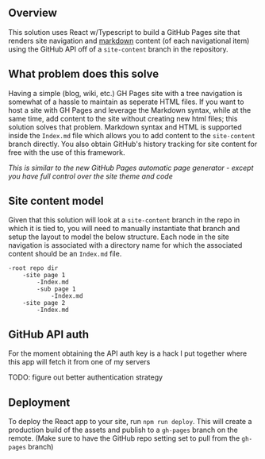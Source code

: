## Overview
This solution uses React w/Typescript to build a GitHub Pages site that renders site navigation and [markdown](https://www.markdownguide.org/basic-syntax/) content (of each navigational item) using the GitHub API off of a `site-content` branch in the repository.

## What problem does this solve
Having a simple (blog, wiki, etc.) GH Pages site with a tree navigation is somewhat of a hassle to maintain as seperate HTML files. If you want to host a site with GH Pages and leverage the Markdown syntax, while at the same time, add content to the site without creating new html files; this solution solves that problem. Markdown syntax and HTML is supported inside the `Index.md` file which allows you to add content to the `site-content` branch directly. You also obtain GitHub's history tracking for site content for free with the use of this framework.

*This is similar to the new GitHub Pages automatic page generator - except you have full control over the site theme and code*

## Site content model
Given that this solution will look at a `site-content` branch in the repo in which it is tied to, you will need to manually instantiate that branch and setup the layout to model the below structure. Each node in the site navigation is associated with a directory name for which the associated content should be an `Index.md` file. 

```
-root repo dir
    -site page 1
        -Index.md
        -sub page 1
            -Index.md
    -site page 2
        -Index.md
```

## GitHub API auth
For the moment obtaining the API auth key is a hack I put together where this app will fetch it from one of my servers 

TODO: figure out better authentication strategy

## Deployment
To deploy the React app to your site, run `npm run deploy`. This will create a production build of the assets and publish to a `gh-pages` branch on the remote. (Make sure to have the GitHub repo setting set to pull from the `gh-pages` branch)
